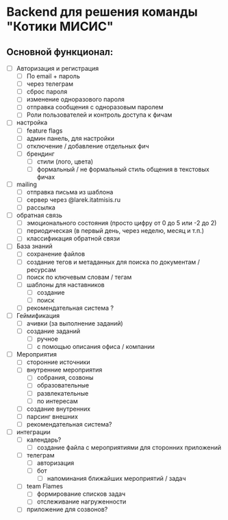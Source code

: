 # Backend для решения команды "Котики МИСИС"

## Основной функционал:


- [ ] Авторизация и регистрация
    - [ ] По email + пароль
    - [ ] через телеграм
    - [ ] сброс пароля
    - [ ] изменение одноразового пароля
    - [ ] отправка сообщения с одноразовым паролем
    - [ ] Роли пользователей и контроль доступа к фичам
    
- [ ] настройка
    - [ ] feature flags
    - [ ] админ панель, для настройки
    - [ ] отключение / добавление отдельных фич
    - [ ] брендинг
        - [ ] стили (лого, цвета)
        - [ ] формальный / не формальный стиль общения в текстовых фичах
- [ ] mailing
    - [ ] отправка письма из шаблона
    - [ ] сервер через @larek.itatmisis.ru
    - [ ] рассылка
- [ ] обратная связь
    - [ ] эмоционального состояния (просто цифру от 0 до 5 или -2 до 2)
    - [ ] периодическая (в первый день, через неделю, месяц и т.п.)
    - [ ] классификация обратной связи
- [ ] База знаний
    - [ ] сохранение файлов
    - [ ] создание тегов и метаданных для поиска по документам / ресурсам
    - [ ] поиск по ключевым словам / тегам
    - [ ] шаблоны для наставников
        - [ ] создание
        - [ ] поиск
    - [ ] рекомендательная система ?
- [ ] Геймификация
    - [ ] ачивки (за выполнение заданий)
    - [ ] создание заданий 
        - [ ] ручное
        - [ ] с помощью описания офиса / компании
- [ ] Мероприятия
    - [ ] сторонние источники
    - [ ] внутренние мероприятия
        - [ ] собрания, созвоны
        - [ ] образовательные
        - [ ] развлекательные
        - [ ] по интересам
    - [ ] создание внутренних
    - [ ] парсинг внешних
    - [ ] рекомендательная система? 
- [ ] интеграции
    - [ ] календарь?
        - [ ] создание файла с мероприятиями для сторонних приложений
    - [ ] телеграм 
        - [ ] авторизация
        - [ ] бот
            - [ ] напоминания ближайших мероприятий / задач
    - [ ] team Flames
        - [ ] формирование списков задач
        - [ ] отслеживание нагруженности
    - [ ] приложение для созвонов? 